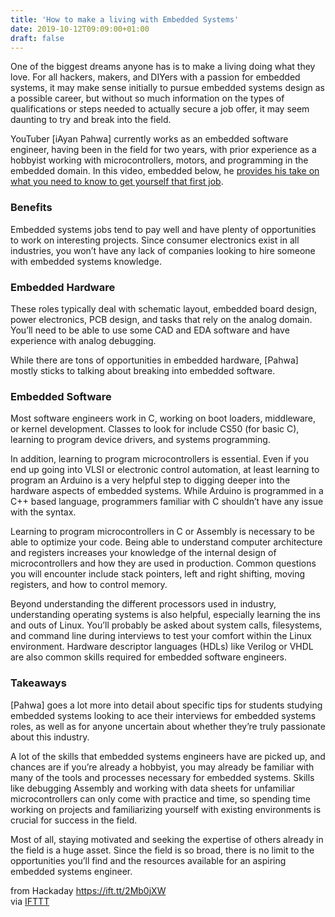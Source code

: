 ```yaml
---
title: 'How to make a living with Embedded Systems'
date: 2019-10-12T09:09:00+01:00
draft: false
---
```


One of the biggest dreams anyone has is to make a living doing what they love. For all hackers, makers, and DIYers with a passion for embedded systems, it may make sense initially to pursue embedded systems design as a possible career, but without so much information on the types of qualifications or steps needed to actually secure a job offer, it may seem daunting to try and break into the field.

YouTuber \[iAyan Pahwa\] currently works as an embedded software engineer, having been in the field for two years, with prior experience as a hobbyist working with microcontrollers, motors, and programming in the embedded domain. In this video, embedded below, he [provides his take on what you need to know to get yourself that first job](https://www.youtube.com/watch?v=TM8QAC-mGD8).

### **Benefits**

Embedded systems jobs tend to pay well and have plenty of opportunities to work on interesting projects. Since consumer electronics exist in all industries, you won’t have any lack of companies looking to hire someone with embedded systems knowledge.

### **Embedded Hardware**

These roles typically deal with schematic layout, embedded board design, power electronics, PCB design, and tasks that rely on the analog domain. You’ll need to be able to use some CAD and EDA software and have experience with analog debugging.

While there are tons of opportunities in embedded hardware, \[Pahwa\] mostly sticks to talking about breaking into embedded software.

### Embedded Software

Most software engineers work in C, working on boot loaders, middleware, or kernel development. Classes to look for include CS50 (for basic C), learning to program device drivers, and systems programming.

In addition, learning to program microcontrollers is essential. Even if you end up going into VLSI or electronic control automation, at least learning to program an Arduino is a very helpful step to digging deeper into the hardware aspects of embedded systems. While Arduino is programmed in a C++ based language, programmers familiar with C shouldn’t have any issue with the syntax.

Learning to program microcontrollers in C or Assembly is necessary to be able to optimize your code. Being able to understand computer architecture and registers increases your knowledge of the internal design of microcontrollers and how they are used in production. Common questions you will encounter include stack pointers, left and right shifting, moving registers, and how to control memory.

Beyond understanding the different processors used in industry, understanding operating systems is also helpful, especially learning the ins and outs of Linux. You’ll probably be asked about system calls, filesystems, and command line during interviews to test your comfort within the Linux environment. Hardware descriptor languages (HDLs) like Verilog or VHDL are also common skills required for embedded software engineers.

### Takeaways

\[Pahwa\] goes a lot more into detail about specific tips for students studying embedded systems looking to ace their interviews for embedded systems roles, as well as for anyone uncertain about whether they’re truly passionate about this industry.

A lot of the skills that embedded systems engineers have are picked up, and chances are if you’re already a hobbyist, you may already be familiar with many of the tools and processes necessary for embedded systems. Skills like debugging Assembly and working with data sheets for unfamiliar microcontrollers can only come with practice and time, so spending time working on projects and familiarizing yourself with existing environments is crucial for success in the field.

Most of all, staying motivated and seeking the expertise of others already in the field is a huge asset. Since the field is so broad, there is no limit to the opportunities you’ll find and the resources available for an aspiring embedded systems engineer.

  
  
from Hackaday https://ift.tt/2Mb0jXW  
via [IFTTT](https://ifttt.com/?ref=da&site=blogger)